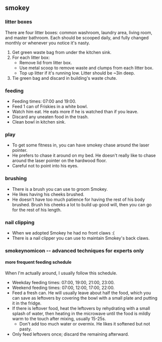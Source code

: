 ## smokey

### litter boxes

There are four litter boxes: common washroom, laundry area, living room, and
master bathroom. Each should be scooped daily, and fully changed monthly or
whenever you notice it's nasty.

1. Get green waste bag from under the kitchen sink.
2. For each litter box:
   - Remove lid from litter box.
   - Use metal scoop to remove waste and clumps from each litter box.
   - Top up litter if it's running low. Litter should be ~3in deep.
3. Tie green bag and discard in building's waste chute.

### feeding

- Feeding times: 07:00 and 19:00.
- Feed 1 can of Friskies in a white bowl.
- Watch him eat. He eats more if he is watched than if you leave.
- Discard any uneaten food in the trash.
- Clean bowl in kitchen sink.

### play

- To get some fitness in, you can have smokey chase around the laser pointer.
- He prefers to chase it around on my bed. He doesn't really like to chase
  around the laser pointer on the hardwood floor.
- Careful not to point into his eyes.

### brushing

- There is a brush you can use to groom Smokey.
- He likes having his cheeks brushed.
- He doesn't have too much patience for having the rest of his body brushed.
  Brush his cheeks a lot to build up good will, then you can go for the rest of
  his length.

### nail clipping

- When we adopted Smokey he had no front claws :(
- There is a nail clipper you can use to maintain Smokey's back claws.

### smokeynomicon -- advanced techniques for experts only

#### more frequent feeding schedule

When I'm actually around, I usually follow this schedule.

- Weekday feeding times: 07:00, 19:00, 21:00, 23:00.
- Weekend feeding times: 07:00, 12:00, 17:00, 22:00.
- Feed a fresh can. He will usually leave about half the food, which you can
  save as leftovers by covering the bowl with a small plate and putting it in
  the fridge.
- If there is leftover food, heat the leftovers by rehydrating with a small
  splash of water, then heating in the microwave until the food is mildly warm
  to the touch after mixing, usually 15-25s.
   - Don't add too much water or overmix. He likes it softened but not pasty.
- Only feed leftovers once; discard the remaining afterward.
